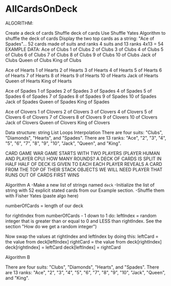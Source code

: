 # AllCardsOnDeck

ALGORITHM:

Create a deck of cards
Shuffle deck of cards
Use Shuffle Yates Algorithm to shuffle the deck of cards
Display the two top cards as a string: "Ace of Spades"...
52 cards made of suits and ranks
4 suits and 13 ranks
4x13 = 54
EXAMPLE DATA:
Ace of Clubs
1 of Clubs
2 of Clubs
3 of Clubs
4 of Clubs
5 of Clubs
6 of Clubs
7 of Clubs
8 of Clubs
9 of Clubs
10 of Clubs
Jack of Clubs
Queen of Clubs
King of Clubs

Ace of Hearts
1 of Hearts
2 of Hearts
3 of Hearts
4 of Hearts
5 of Hearts
6 of Hearts
7 of Hearts
8 of Hearts
9 of Hearts
10 of Hearts
Jack of Hearts
Queen of Hearts
King of Hearts

Ace of Spades
1 of Spades
2 of Spades
3 of Spades
4 of Spades
5 of Spades
6 of Spades
7 of Spades
8 of Spades
9 of Spades
10 of Spades
Jack of Spades
Queen of Spades
King of Spades

Ace of Clovers
1 of Clovers
2 of Clovers
3 of Clovers
4 of Clovers
5 of Clovers
6 of Clovers
7 of Clovers
8 of Clovers
9 of Clovers
10 of Clovers
Jack of Clovers
Queen of Clovers
King of Clovers

Data structure:
string
List
Loops
Interpolation
There are four suits: "Clubs", "Diamonds", "Hearts", and "Spades".
There are 13 ranks: "Ace", "2", "3", "4", "5", "6", "7", "8", "9", "10", "Jack", "Queen", and "King".

CARD GAME WAR
GAME STARTS WITH TWO PLAYERS (PLAYER HUMAN AND PLAYER CPU)
HOW MANY ROUNDS?
A DECK OF CARDS IS SPLIT IN HALF
HALF OF DECK IS GIVEN TO EACH
EACH PLAYER REVEALS A CARD FROM THE TOP OF THEIR STACK
OBJECTS WE WILL NEED
PLAYER THAT RUNS OUT OF CARDS FIRST WINS

Algorithm A
-Make a new list of strings named `deck`
-Initialize the list of string with 52 explicit stated cards from our Example section.
-Shuffle them with Fisher Yates (paste algo here)

numberOfCards = length of our deck

for rightIndex from numberOfCards - 1 down to 1 do:
leftIndex = random integer that is greater than or equal to 0 and LESS than rightIndex. See the section "How do we get a random integer")

Now swap the values at rightIndex and leftIndex by doing this:
leftCard = the value from deck[leftIndex]
rightCard = the value from deck[rightIndex]
deck[rightIndex] = leftCard
deck[leftIndex] = rightCard

Algorithm B

There are four suits: "Clubs", "Diamonds", "Hearts", and "Spades".
There are 13 ranks: "Ace", "2", "3", "4", "5", "6", "7", "8", "9", "10", "Jack", "Queen", and "King".
